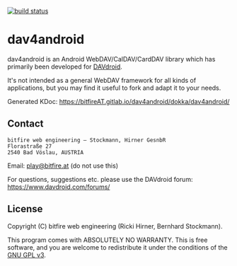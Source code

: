 
[![build status](https://gitlab.com/bitfireAT/dav4android/badges/master/build.svg)](https://gitlab.com/bitfireAT/dav4android/commits/master)


# dav4android

dav4android is an Android WebDAV/CalDAV/CardDAV library which has
primarily been developed for [DAVdroid](https://www.davdroid.com).

It's not intended as a general WebDAV framework for all kinds of
applications, but you may find it useful to fork and adapt it
to your needs.

Generated KDoc: https://bitfireAT.gitlab.io/dav4android/dokka/dav4android/


## Contact

```
bitfire web engineering – Stockmann, Hirner GesnbR
Florastraße 27
2540 Bad Vöslau, AUSTRIA
```

Email: [play@bitfire.at](mailto:play@bitfire.at) (do not use this)

For questions, suggestions etc. please use the DAVdroid forum:
https://www.davdroid.com/forums/


## License 

Copyright (C) bitfire web engineering (Ricki Hirner, Bernhard Stockmann).

This program comes with ABSOLUTELY NO WARRANTY. This is free software, and you are welcome
to redistribute it under the conditions of the [GNU GPL v3](https://www.gnu.org/licenses/gpl-3.0.html).

